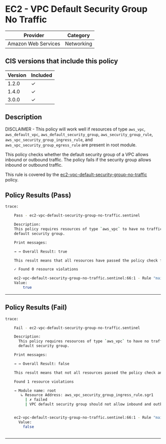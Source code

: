 # EC2 - VPC Default Security Group No Traffic

| Provider            | Category   |
|---------------------|------------|
| Amazon Web Services | Networking |

## CIS versions that include this policy

| Version | Included |
|---------|----------|
| 1.2.0   | &check;  |
| 1.4.0   | &check;  |
| 3.0.0   | &check;  |

## Description

DISCLAIMER - This policy will work well if resources of type `aws_vpc`, `aws_default_vpc`, `aws_default_security_group`,
`aws_security_group_rule`, `aws_vpc_security_group_ingress_rule`, and `aws_vpc_security_group_egress_rule`
are present in root module.

This policy checks whether the default security group of a VPC allows inbound or outbound traffic. 
The policy fails if the security group allows inbound or outbound traffic.

This rule is covered by the [ec2-vpc-default-security-group-no-traffic](../../policies/ec2-vpc-default-security-group-no-traffic.sentinel) policy.

## Policy Results (Pass)
```bash
trace:

    Pass - ec2-vpc-default-security-group-no-traffic.sentinel

    Description:
    This policy requires resources of type `aws_vpc` to have no traffic for
    default security group.

    Print messages:

    → → Overall Result: true

    This result means that all resources have passed the policy check for the policy ec2-vpc-default-security-group-no-traffic.

    ✓ Found 0 resource violations

    ec2-vpc-default-security-group-no-traffic.sentinel:66:1 - Rule "main"
    Value:
        true

```

---

## Policy Results (Fail)
```bash
trace:

    Fail - ec2-vpc-default-security-group-no-traffic.sentinel

    Description:
      This policy requires resources of type `aws_vpc` to have no traffic for
      default security group.

    Print messages:

    → → Overall Result: false

    This result means that not all resources passed the policy check and the protected behavior is not allowed for the policy ec2-vpc-default-security-group-no-traffic.

    Found 1 resource violations

    → Module name: root
       ↳ Resource Address: aws_vpc_security_group_ingress_rule.sgr1
         | ✗ failed
         | VPC default security group should not allow inbound and outbound traffic. Refer to https://docs.aws.amazon.com/securityhub/latest/userguide/ec2-controls.html#ec2-2 for more details.


    ec2-vpc-default-security-group-no-traffic.sentinel:66:1 - Rule "main"
      Value:
        false
        
```
---